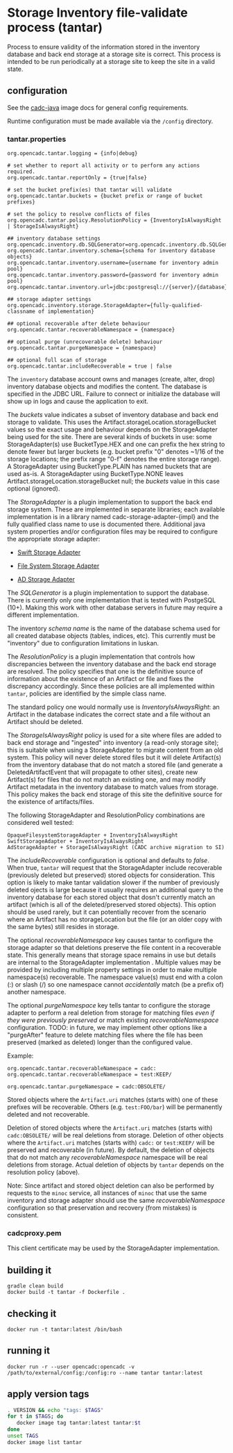 # Storage Inventory file-validate process (tantar)

Process to ensure validity of the information stored in the inventory database and back end storage at a storage site is
correct. This process is intended to be run periodically at a storage site to keep the site in a valid state.

## configuration
See the [cadc-java](https://github.com/opencadc/docker-base/tree/master/cadc-java) image docs for general config requirements.

Runtime configuration must be made available via the `/config` directory.

### tantar.properties
```
org.opencadc.tantar.logging = {info|debug}

# set whether to report all activity or to perform any actions required.
org.opencadc.tantar.reportOnly = {true|false}

# set the bucket prefix(es) that tantar will validate
org.opencadc.tantar.buckets = {bucket prefix or range of bucket prefixes}

# set the policy to resolve conflicts of files
org.opencadc.tantar.policy.ResolutionPolicy = {InventoryIsAlwaysRight | StorageIsAlwaysRight}

## inventory database settings
org.opencadc.inventory.db.SQLGenerator=org.opencadc.inventory.db.SQLGenerator
org.opencadc.tantar.inventory.schema={schema for inventory database objects}
org.opencadc.tantar.inventory.username={username for inventory admin pool}
org.opencadc.tantar.inventory.password={password for inventory admin pool}
org.opencadc.tantar.inventory.url=jdbc:postgresql://{server}/{database}

## storage adapter settings
org.opencadc.inventory.storage.StorageAdapter={fully-qualified-classname of implementation}

## optional recoverable after delete behaviour
org.opencadc.tantar.recoverableNamespace = {namespace}

## optional purge (unrecoverable delete) behaviour
org.opencadc.tantar.purgeNamespace = {namespace}

## optional full scan of storage 
org.opencadc.tantar.includeRecoverable = true | false
```
The `inventory` database account owns and manages (create, alter, drop) inventory database objects and modifies the content. 
The database is specified in the JDBC URL. Failure to connect or initialize the database will show up in logs and cause
the application to exit.

The _buckets_ value indicates a subset of inventory database and back end storage to validate. 
This uses the Artifact.storageLocation.storageBucket values so the exact usage and behaviour 
depends on the StorageAdapter being used for the site. There are several kinds of buckets in use: 
some StorageAdapter(s) use BucketType.HEX and one can prefix the hex string to denote fewer but 
larger buckets (e.g. bucket prefix "0" denotes ~1/16 of the storage locations; the prefix range "0-f" 
denotes the entire storage range). A StorageAdapter using BucketType.PLAIN has named buckets that
are used as-is. A StorageAdapter using BucketType.NONE leaves Artifact.storageLocation.storageBucket
null; the _buckets_ value in this case optional (ignored).

The _StorageAdapter_ is a plugin implementation to support the back end storage system. These are implemented in separate libraries; 
each available implementation is in a library named cadc-storage-adapter-{impl} and the fully qualified class name to use is documented 
there. Additional java system properties and/or configuration files may be required to configure the appropriate storage adapter:
- [Swift Storage Adapter](https://github.com/opencadc/storage-inventory/tree/master/cadc-storage-adapter-swift)

- [File System Storage Adapter](https://github.com/opencadc/storage-inventory/tree/master/cadc-storage-adapter-fs)

- [AD Storage Adapter](https://github.com/opencadc/storage-inventory/tree/master/cadc-storage-adapter-ad)


The _SQLGenerator_ is a plugin implementation to support the database. There is currently only one implementation that is tested with 
PostgeSQL (10+). Making this work with other database servers in future may require a different implementation.

The inventory _schema name_ is the name of the database schema used for all created database objects (tables, indices, etc). This 
currently must be "inventory" due to configuration limitations in luskan.

The _ResolutionPolicy_ is a plugin implementation that controls how discrepancies between the inventory database and the back end storage 
are resolved. The policy specifies that one is the definitive source of information about the existence of an Artifact or file and fixes 
the discrepancy accordingly. Since these policies are all implemented within `tantar`, policies are identified by the simple class name.

The standard policy one would normally use is _InventoryIsAlwaysRight_: an Artifact in the database indicates the correct state and a 
file without an Artifact should be deleted.

The _StorageIsAlwaysRight_ policy is used for a site where files are added to back end storage and "ingested" into inventory (a read-only 
storage site); this is suitable when using a StorageAdapter to migrate content from an old system. This policy will never delete stored files 
but it will delete Artifact(s) from the inventory database that do not match a stored file (and generate a DeletedArtifactEvent that will 
propagate to other sites), create new Artifact(s) for files that do not match an existing one, and may modify Artifact metadata in the 
inventory database to match values from storage. This policy makes the back end storage of this site the definitive source for the existence 
of artifacts/files.

The following StorageAdapter and ResolutionPolicy combinations are considered well tested:
```
OpaqueFilesystemStorageAdapter + InventoryIsAlwaysRight
SwiftStorageAdapter + InventoryIsAlwaysRight
AdStorageAdapter + StorageIsAlwaysRight (CADC archive migration to SI)
```

The _includeRecoverable_ configuration is optional and defaults to _false_. When true, `tantar` will 
request that the StorageAdapter include recoverable (previously deleted but preserved) stored objects for
consideration. This option is likely to make tantar validation slower if the number of previously deleted 
ojects is large because it usually requires an additional query to the inventory database for each stored 
object that dosn't currently match an artifact (which is all of the deleted/preserved stored objects). This 
option should be used rarely, but it can potentially recover from the scenario where an Artifact has no
storageLocation but the file (or an older copy with the same bytes) still resides in storage.

The optional _recoverableNamespace_ key causes tantar to configure the storage adapter so that deletions
preserve the file content in a recoverable state. This generally means that storage space remains in use
but details are internal to the StorageAdapter implementation . Multiple values may be provided by 
including multiple property settings in order to make multiple namespace(s) recoverable. The namespace
value(s) must end with a colon (:) or slash (/) so one namespace cannot _accidentally_ match (be a prefix of) 
another namespace.

The optional _purgeNamespace_ key tells tantar to configure the storage adapter to perform a real deletion from
storage for matching files _even if they were previously preserved_ or match existing _recoverableNamespace_ 
configuration. TODO: in future, we may implement other options like a "purgeAfter" feature to delete matching 
files where the file has been preserved (marked as deleted) longer than the configured value.

Example:
```
org.opencadc.tantar.recoverableNamespace = cadc:
org.opencadc.tantar.recoverableNamespace = test:KEEP/

org.opencadc.tantar.purgeNamespace = cadc:OBSOLETE/
```
Stored objects where the `Artifact.uri` matches (starts with) one of these prefixes will be recoverable. Others 
(e.g. `test:FOO/bar`) will be permanently deleted and not recoverable.

Deletion of stored objects where the `Artifact.uri` matches (starts with) `cadc:OBSOLETE/` will be 
real deletions from storage. Deletion of other objects where the `Artifact.uri` matches (starts with) `cadc:` 
or `test:KEEP/` will be preserved and recoverable (in future). By default, the deletion of objects that do not 
match any _recoverableNamespace_ namespace will be real deletions from storage. Actual deletion of objects by
`tantar` depends on the resolution policy (above). 

Note: Since artifact and stored object deletion can also be performed by requests to the `minoc` service,
all instances of `minoc` that use the same inventory and storage adapter should use the same
 _recoverableNamespace_ configuration so that preservation and recovery (from mistakes) is consistent.

### cadcproxy.pem
This client certificate may be used by the StorageAdapter implementation.

## building it
```
gradle clean build
docker build -t tantar -f Dockerfile .
```

## checking it
```
docker run -t tantar:latest /bin/bash
```

## running it
```
docker run -r --user opencadc:opencadc -v /path/to/external/config:/config:ro --name tantar tantar:latest
```

## apply version tags
```bash
. VERSION && echo "tags: $TAGS" 
for t in $TAGS; do
   docker image tag tantar:latest tantar:$t
done
unset TAGS
docker image list tantar
```
